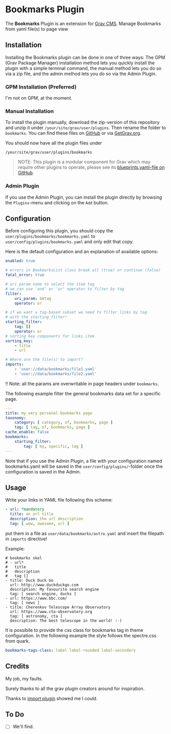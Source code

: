 # Bookmarks Plugin

The **Bookmarks** Plugin is an extension for
[Grav CMS](http://github.com/getgrav/grav).
Manage Bookmarks from yaml file(s) to page view

## Installation

Installing the Bookmarks plugin can be done in one of three ways: The GPM (Grav Package Manager) installation method lets you quickly install the plugin with a simple terminal command, the manual method lets you do so via a zip file, and the admin method lets you do so via the Admin Plugin.

### GPM Installation (Preferred)

I'm not on GPM, at the moment.

### Manual Installation

To install the plugin manually, download the zip-version of this repository and
unzip it under `/your/site/grav/user/plugins`. Then rename the folder to
`bookmarks`.
You can find these files on
[GitHub](https://github.com/simotrone/grav-plugin-bookmarks) or via
[GetGrav.org](http://getgrav.org/downloads/plugins#extras).

You should now have all the plugin files under

    /your/site/grav/user/plugins/bookmarks
	
> NOTE: This plugin is a modular component for Grav which may require other
> plugins to operate, please see its
> [blueprints.yaml-file on GitHub](https://github.com/simotrone/grav-plugin-bookmarks/blob/master/blueprints.yaml).

### Admin Plugin

If you use the Admin Plugin, you can install the plugin directly by browsing the `Plugins`-menu and clicking on the `Add` button.

## Configuration

Before configuring this plugin, you should copy the `user/plugins/bookmarks/bookmarks.yaml` to `user/config/plugins/bookmarks.yaml` and only edit that copy.

Here is the default configuration and an explanation of available options:

```yaml
enabled: true

# errors in BookmarksList class break all (true) or continue (false)
fatal_error: true

# uri param name to select the item tag
# we can use 'and' or 'or' operator to filter by tag
filter:
    uri_param: bmtag
    operator: or

# if we want a tag-based subset we need to filter links by tag 
# with the starting_filter!
starting_filter:
    tag: []
    operator: or
# sorting key components for links item
sorting_key:
    - title
    - url

# Where are the file(s) to import?
imports:
    - 'user://data/bookmarks/file1.yaml'
    - 'user://data/bookmarks/file2.yaml'
```

!! Note: all the params are overwritable in page headers under `bookmarks`.

The following example filter the general bookmarks data set for a specific
page.
```yaml
---
title: my very personal bookmarks page
taxonomy:
    category: [ category, of, bookmarks, page ]
    tag: [ tag, of, bookmarks, page ]
cache_enable: false
bookmarks:
    starting_filter:
        tag: [ my, specific, tag ]
---
```

Note that if you use the Admin Plugin, a file with your configuration named bookmarks.yaml will be saved in the `user/config/plugins/`-folder once the configuration is saved in the Admin.

## Usage

Write your links in YAML file following this scheme:
```yaml
- url: *mandatory
  title: an url title
  description: the url description
  tag: [ wow, awesome, url ]
```

put them in a file as `user/data/bookmarks/astro.yaml` and insert the filepath
in `imports` directive!

Example:

```
# bookmarks skel
# - url*
#   title
#   description
#   tag []
- title: Duck Duck Go
  url: http://www.duckduckgo.com
  description: My favourite search engine
  tag: [ search engine, ducks ]
- url: https://www.bbc.com/
  tag: [ news ]
- title: Cherenkov Telescope Array Observatory
  url: https://www.cta-observatory.org
  tag: [ astronomy, cta ]
  description: The best telescope in the world! :-)
```

It is possibile to provide the css class for bookmarks tag in theme
configuration.
In the following example the style follows the spectre.css from quark.
```yaml
bookmarks-tags-class: label label-rounded label-secondary
```

## Credits

My job, my faults.

Surely thanks to all the grav plugin creators around for inspiration.

Thanks to [import plugin](https://github.com/Deester4x4jr/grav-plugin-import)
showed me I could.

## To Do

- [ ] We'll find.

